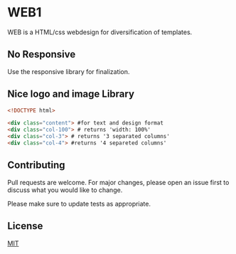 # WEB1

WEB is a HTML/css webdesign for diversification of templates.

## No Responsive

Use the responsive library for finalization.

## Nice logo and image Library

```html
<!DOCTYPE html>

<div class="content"> #for text and design format
<div class="col-100"> # returns 'width: 100%'
<div class="col-3"> # returns '3 separated columns'
<div class="col-4"> #returns '4 separeted columns'
```

## Contributing
Pull requests are welcome. For major changes, please open an issue first to discuss what you would like to change.

Please make sure to update tests as appropriate.

## License
[MIT](https://choosealicense.com/licenses/mit/)
